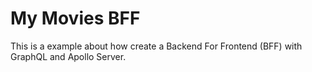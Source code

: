 # My Movies BFF

This is a example about how create a Backend For Frontend (BFF) with GraphQL and Apollo Server.

